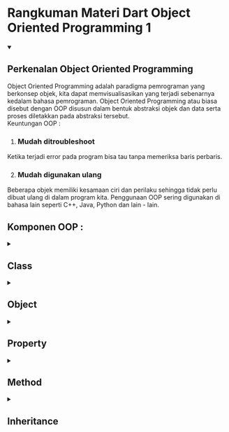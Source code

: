 # Rangkuman Materi Dart Object Oriented Programming 1

<details open>
<summary>

## Perkenalan Object Oriented Programming

</summary>

Object Oriented Programming adalah paradigma pemrograman yang berkonsep objek, kita dapat memvisualisasikan yang terjadi sebenarnya kedalam bahasa pemrograman. Object Oriented Programming atau biasa disebut dengan OOP disusun dalam bentuk abstraksi objek dan data serta proses diletakkan pada abstraksi tersebut. <br>
Keuntungan OOP : <br>
1. ### Mudah ditroubleshoot
Ketika terjadi error pada program bisa tau tanpa memeriksa baris perbaris. <br>

2. ### Mudah digunakan ulang
Beberapa objek memiliki kesamaan ciri dan perilaku sehingga tidak perlu dibuat ulang di dalam program kita. Penggunaan OOP sering digunakan di bahasa lain seperti C++, Java, Python dan lain - lain. <br>

</details>

## Komponen OOP : 

<details>
<summary>

## Class

</summary>

Abstraksi/gambaran/blueprint dari sebuah benda (objek), Class memiliki ciri - ciri yang disebut dengan Property. Dan di dalam class memiliki sifat dan kemampuan yang bisa disebut dengan method. Cara penggunaan : <br>
- Menggunakan kata kunci class <br>
- Memiliki nama dan detail dari Class diletakkan dalam kurung kurawal. Contoh:<br>

```
class Hewan{
    // Property
    // Method
}
```

</details>

<details>
<summary>

## Object

</summary>

Dari kelas yang dibuat, kita dapat membuat sebuah objek berdasarkan Class tersebut, kita dapat menyimpan objek dalam sebuah variabel yang sering disebut sebagai instance of class. Objek disini akan diperlakukan sebagai data yang ada di program yang kita buat. Contoh penggunaan : <br>

```
void main(){
    var h1 = Hewan();
    var h2 = Hewan();
    var h3 = Hewan();
}
```

</details>

<details>
<summary>

## Property

</summary>

Ciri - ciri suatu Class atau hal - hal yang dimiliki oleh suatu Class untuk menggambarkan suatu objek contohnya seperti nama, usia, berat badan, bulu dan lain - lain. Property disini memiliki sifat yang sama seperti variabel dengan memberikan tipe datanya dan juga menginisialisasikan nilainya secara eksplisit atau jika ingin menggunakan nullable kita bisa menambahkan tanda tanda (?) setelah tipe datanya. Property diletakkan didalam sebuah class, contoh penggunaannya : <br>

```
class Hewan{
    int? mata = 2;
    var kaki = 4;
}
```

Untuk mengakses sebuah Property sama saja seperti mengakses/menggunakan variabel tetapi bedanya untuk Property harus melalui sebuah objek. Contoh : <br>

```
void main(){
    var h1 = Hewan();
    print(h1.mata);
}
```

</details>

<details>
<summary>

## Method

</summary>

Method adalah sifat atau perilaku dari suatu Class atau bisa dibayangkan seperti aktivitas yang dapat dikerjakan oleh Class, contohnya seperti hewan yang bisa bersuara, tidur, bergerak dan lain - lain. Method merupakan sebuah function yang terdapat didalam sebuah Class, dalam pembuatan function Method sama saja seperti pembuatan function biasa yang bisa ditambahkan parameter serta return value. Method yang sudah dibuat bisa dijalankan juga melalui sebuah objek. Contoh penggunannya : <br>

```
class Hewan{
    void bersuara(){ 
        print('Meow'); // Method
    }
}

void main(){
    var h1 = Hewan(); // h1 adalah objek
    h1.bersuara();
}
```

</details>

<details>
<summary>

## Inheritance

</summary>

Inheritance adalah kemampuan suatu program untuk membuat sebuah Class baru dari Class yang sudah ada. Konsep Inheritance ini bisa dibayangkan seeprti seorang anak mewarisi sifat dari orang tuanya. Di dalam OOP, Class yang menurunkan sifat disebut sebagai kelas induk (parent class / superclass) sedangkan kelas yang mewarisi Class induknya disebut sebagai kelas anak (child class / subclass). Cara penggunaan : <br>

```
class ParentClass{
    
}

class ChildClass extends ParentClass{

}
```

Contoh penggunaan lainnya adalah : <br>

```
class Engine {
    int cc;
    int cylinder;
    int horsePower;
    // code here...
  }
   
  class DieselEngine extends Engine {
    // code here...
  }
   
  class PetrolEngine extends Engine {
    // code here...
  }

  void main() {
    DieselEngine dieselEngine = DieselEngine();
    dieselEngine.cc = 2000;
    dieselEngine.cylinder = 4;
    dieselEngine.horsePower = 150;
   
    PetrolEngine petrolEngine = PetrolEngine();
    petrolEngine.cc = 2000;
    petrolEngine.cylinder = 4;
    petrolEngine.horsePower = 150;
  }
  ```

sc kodingan: https://www.anbidev.com/dart-inheritance/
  </details>